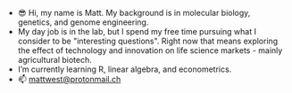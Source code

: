 - 😎 Hi, my name is Matt. My background is in molecular biology, genetics, and genome engineering. 
- My day job is in the lab, but I spend my free time pursuing what I consider to be "interesting questions". Right now that means exploring the effect of technology and innovation on life science markets - mainly agricultural biotech.
- I’m currently learning R, linear algebra, and econometrics.
- 📫 mattwest@protonmail.ch

<!---
matty-west/matty-west is a ✨ special ✨ repository because its `README.md` (this file) appears on your GitHub profile.
You can click the Preview link to take a look at your changes.
--->
